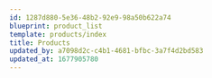 ```yaml
---
id: 1287d880-5e36-48b2-92e9-98a50b622a74
blueprint: product_list
template: products/index
title: Products
updated_by: a7098d2c-c4b1-4681-bfbc-3a7f4d2bd583
updated_at: 1677905780
---
```

